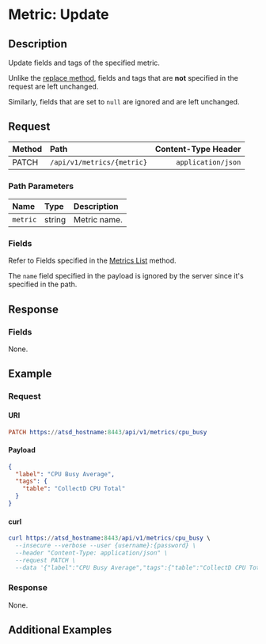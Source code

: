 # Metric: Update

## Description

Update fields and tags of the specified metric.

Unlike the [replace method](create-or-replace.md), fields and tags that are **not** specified in the request are left unchanged.

Similarly, fields that are set to `null` are ignored and are left unchanged.

## Request

| **Method** | **Path** | **Content-Type Header**|
|:---|:---|---:|
| PATCH | `/api/v1/metrics/{metric}` | `application/json` |

### Path Parameters

|**Name**|**Type**|**Description**|
|:---|:---|:---|
| `metric` |string|Metric name.|

### Fields

Refer to Fields specified in the [Metrics List](list.md#fields) method.

The `name` field specified in the payload is ignored by the server since it's specified in the path.

## Response

### Fields

None.

## Example

### Request

#### URI

```elm
PATCH https://atsd_hostname:8443/api/v1/metrics/cpu_busy
```

#### Payload

```json
{
  "label": "CPU Busy Average",
  "tags": {
    "table": "CollectD CPU Total"
  }
}
```

#### curl

```elm
curl https://atsd_hostname:8443/api/v1/metrics/cpu_busy \
  --insecure --verbose --user {username}:{password} \
  --header "Content-Type: application/json" \
  --request PATCH \
  --data '{"label":"CPU Busy Average","tags":{"table":"CollectD CPU Total"}}'
```

### Response

None.

## Additional Examples
